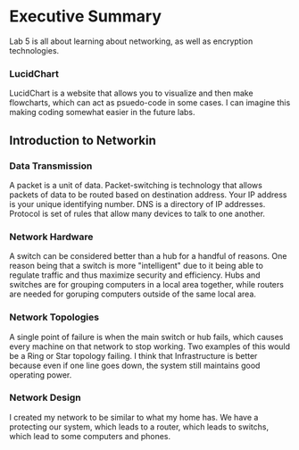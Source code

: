 # Executive Summary
Lab 5 is all about learning about networking, as well as encryption technologies.
### LucidChart
LucidChart is a website that allows you to visualize and then make flowcharts, which can act as psuedo-code in some cases. I can imagine this making coding somewhat easier in the future labs.
## Introduction to Networkin
### Data Transmission
A packet is a unit of data.
Packet-switching is technology that allows packets of data to be routed based on destination address.
Your IP address is your unique identifying number.
DNS is a directory of IP addresses.
Protocol is set of rules that allow many devices to talk to one another.
### Network Hardware
A switch can be considered better than a hub for a handful of reasons. One reason being that a switch is more "intelligent" due to it being able to regulate traffic and thus maximize security and efficiency.
Hubs and switches are for grouping computers in a local area together, while routers are needed for goruping computers outside of the same local area.
### Network Topologies
A single point of failure is when the main switch or hub fails, which causes every machine on that network to stop working. Two examples of this would be a Ring or Star topology failing.
I think that Infrastructure is better because even if one line goes down, the system still maintains good operating power.
### Network Design
I created my network to be similar to what my home has. We have a protecting our system, which leads to a router, which leads to switchs, which lead to some computers and phones.

